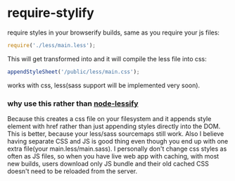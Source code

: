 require-stylify
===============

require styles in your browserify builds, same as you require your js files:

```javascript
require('./less/main.less');
```
This will get transformed into and it will compile the less file into css:
```javascript
appendStyleSheet('/public/less/main.css');
```

works with css, less(sass support will be implemented very soon).


### why use this rather than [node-lessify](https://github.com/wilson428/node-lessify)
Because this creates a css file on your filesystem and it appends style element with href rather than just appending styles directly into the DOM. This is better, because your less/sass sourcemaps still work. Also I believe having separate CSS and JS is good thing even though you end up with one extra file(your main.less/main.sass). I personally don't change css styles as often as JS files, so when you have live web app with caching, with most new builds, users download only JS bundle and their old cached CSS doesn't need to be reloaded from the server.
